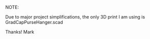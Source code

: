 NOTE:

Due to major project simplifications, the only 3D print I am using is GradCapPurseHanger.scad

Thanks!
Mark